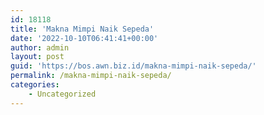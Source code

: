 ```yaml
---
id: 18118
title: 'Makna Mimpi Naik Sepeda'
date: '2022-10-10T06:41:41+00:00'
author: admin
layout: post
guid: 'https://bos.awn.biz.id/makna-mimpi-naik-sepeda/'
permalink: /makna-mimpi-naik-sepeda/
categories:
    - Uncategorized
---
```



